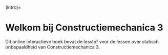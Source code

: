 (intro)=
# Welkom bij Constructiemechanica 3

Dit online interactieve boek bevat de lesstof voor de lessen over statisch onbepaaldheid van Constructiemechanica 3.